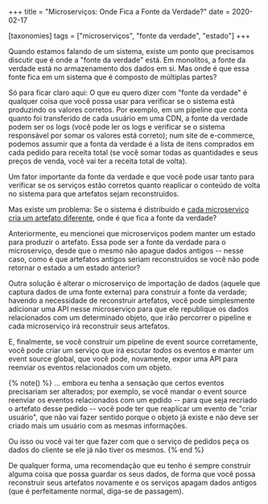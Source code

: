 +++
title = "Microserviços: Onde Fica a Fonte da Verdade?"
date = 2020-02-17

[taxonomies]
tags = ["microserviços", "fonte da verdade", "estado"]
+++

Quando estamos falando de um sistema, existe um ponto que precisamos discutir
que é onde a "fonte da verdade" está. Em monolitos, a fonte da verdade está no
armazenamento dos dados em si. Mas onde é que essa fonte fica em um sistema
que é composto de múltiplas partes?

<!-- more -->

Só para ficar claro aqui: O que eu quero dizer com "fonte da verdade" é
qualquer coisa que você possa usar para verificar se o sistema está produzindo
os valores corretos. Por exemplo, em um pipeline que conta quanto foi
transferido de cada usuário em uma CDN, a fonte da verdade podem ser os logs
(você pode ler os logs e verificar se o sistema responsável por somar os
valores está correto); num site de e-commerce, podemos assumir que a fonta da
verdade é a lista de itens comprados em cada pedido para receita total (se
você somar todas as quantidades e seus preços de venda, você vai ter a receita
total de volta).

Um fator importante da fonte da verdade e que você pode usar tanto para
verificar se os serviços estão corretos quanto reaplicar o conteúdo de volta
no sistema para que artefatos sejam reconstruídos.

Mas existe um problema: Se o sistema é distribuído e [cada microserviço cria
um artefato diferente](@./microservices-artifact-input-state.pt.md), onde é
que fica a fonte da verdade?

Anteriormente, eu mencionei que microserviços podem manter um estado para
produzir o artefato. Essa pode ser a fonte da verdade para o microserviço,
desde que o mesmo não apague dados antigos -- nesse caso, como é que artefatos
antigos seriam reconstruídos se você não pode retornar o estado a um estado
anterior?

Outra solução é alterar o microserviço de importação de dados (aquele que
captura dados de uma fonte externa) para construir a fonte da verdade; havendo
a necessidade de reconstruir artefatos, você pode simplesmente adicionar uma
API nesse microserviço para que ele republique os dados relacionados com um
determinado objeto, que irão percorrer o pipeline e cada microserviço irá
reconstruir seus artefatos.

E, finalmente, se você construir um pipeline de event source corretamente,
você pode criar um serviço que irá escutar _todos_ os eventos e manter um
event source global, que você pode, novamente, expor uma API para reenviar os
eventos relacionados com um objeto.

{% note() %}
... embora eu tenha a sensação que certos eventos precisariam ser alterados;
por exemplo, se você mandar o event source reenviar os eventos relacionados
com um epdido -- para que seja recriado o artefato desse pedido -- você pode
ter que reaplicar um evento de "criar usuário", que não vai fazer sentido
porque o objeto já existe e não deve ser criado mais um usuário com as mesmas
informações.

Ou isso ou você vai ter que fazer com que o serviço de pedidos peça os dados
do cliente se ele já não tiver os mesmos.
{% end %}

De qualquer forma, uma recomendação que eu tenho é sempre construir alguma
coisa que possa guardar os seus dados, de forma que você possa reconstruir
seus artefatos novamente e os serviços apagam dados antigos (que é
perfeitamente normal, diga-se de passagem).

<!-- vim:spelllang=pt 
-->
